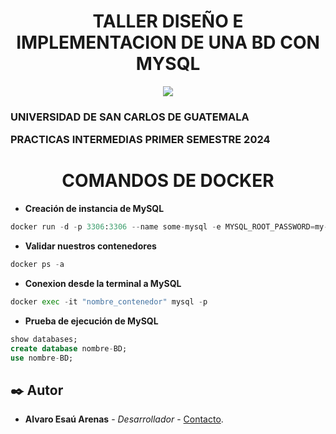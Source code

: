 <h1 align="center"> TALLER DISEÑO E IMPLEMENTACION DE UNA BD CON MYSQL </h1>

<p align="center">
   <img src="https://img.shields.io/badge/STATUS-EN%20DESAROLLO-green">
   </p>
<h3>UNIVERSIDAD DE SAN CARLOS DE GUATEMALA

PRACTICAS INTERMEDIAS
PRIMER SEMESTRE 2024</h3>

<h1 align="center"> COMANDOS DE DOCKER </h1>


* **Creación de instancia de MySQL**

```python
docker run -d -p 3306:3306 --name some-mysql -e MYSQL_ROOT_PASSWORD=my-secret-pw -d mysql:tag
```

* **Validar nuestros contenedores**

```python
docker ps -a
```

* **Conexion desde la terminal a MySQL**

```python
docker exec -it "nombre_contenedor" mysql -p 
```

* **Prueba de ejecución de MySQL**

```sql
show databases;
create database nombre-BD;
use nombre-BD;
```


## ✒️ Autor

* **Alvaro Esaú Arenas** - *Desarrollador* - [Contacto](https://github.com/esau-arenas).


